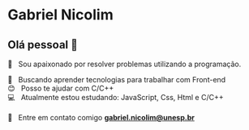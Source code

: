 
<!-- <img width="auto" src="https://avatars2.githubusercontent.com/u/69210720?s=400&u=1cb3d5414fd8a623ccb90569af6627d714943413&v=4"> -->

# Gabriel Nicolim 

## Olá pessoal 👋
 :rocket:  &nbsp; Sou apaixonado por resolver problemas utilizando a programação.


  :purple_heart: &nbsp; Buscando aprender tecnologias para trabalhar com Front-end 
 <br/> :blush: &nbsp; Posso te ajudar com C/C++
 <br/> :computer: &nbsp; Atualmente estou estudando: JavaScript, Css, Html e C/C++</br>
 <br/> :email: &nbsp; Entre em contato comigo **gabriel.nicolim@unesp.br**